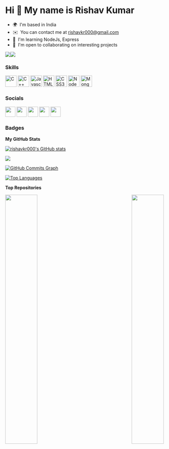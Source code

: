 Hi 👋 My name is Rishav Kumar
=============================

* 🌍  I'm based in India
* ✉️  You can contact me at [rishavkr000@gmail.com](mailto:rishavkr000@gmail.com)
* 🧠  I'm learning NodeJs, Express
* 🤝  I'm open to collaborating on interesting projects

<a href="https://www.twitter.com/rishavkr000" target="_blank" rel="noreferrer"><img
src="https://img.shields.io/twitter/follow/rishavkr000?logo=twitter&style=for-the-badge&color=ef4444&labelColor=831843"
/></a><a href="https://www.github.com/rishavkr000" target="_blank" rel="noreferrer"><img
src="https://img.shields.io/github/followers/rishavkr000?logo=github&style=for-the-badge&color=ef4444&labelColor=831843" /></a>

### Skills

<p align="left">
<a href="https://docs.microsoft.com/en-us/cpp/?view=msvc-170" target="_blank" rel="noreferrer"><img src="https://raw.githubusercontent.com/danielcranney/readme-generator/main/public/icons/skills/c-colored.svg" width="36" height="36" alt="C" /></a>
<a href="https://docs.microsoft.com/en-us/cpp/?view=msvc-170" target="_blank" rel="noreferrer"><img src="https://raw.githubusercontent.com/danielcranney/readme-generator/main/public/icons/skills/cplusplus-colored.svg" width="36" height="36" alt="C++" /></a>
<a href="https://developer.mozilla.org/en-US/docs/Web/JavaScript" target="_blank" rel="noreferrer"><img src="https://raw.githubusercontent.com/danielcranney/readme-generator/main/public/icons/skills/javascript-colored.svg" width="36" height="36" alt="Javascript" /></a>
<a href="https://developer.mozilla.org/en-US/docs/Glossary/HTML5" target="_blank" rel="noreferrer"><img src="https://raw.githubusercontent.com/danielcranney/readme-generator/main/public/icons/skills/html5-colored.svg" width="36" height="36" alt="HTML5" /></a>
<a href="https://www.w3.org/TR/CSS/#css" target="_blank" rel="noreferrer"><img src="https://raw.githubusercontent.com/danielcranney/readme-generator/main/public/icons/skills/css3-colored.svg" width="36" height="36" alt="CSS3" /></a>
<a href="https://nodejs.org/en/" target="_blank" rel="noreferrer"><img src="https://raw.githubusercontent.com/danielcranney/readme-generator/main/public/icons/skills/nodejs-colored.svg" width="36" height="36" alt="NodeJS" /></a>
<a href="https://www.mongodb.com/" target="_blank" rel="noreferrer"><img src="https://raw.githubusercontent.com/danielcranney/readme-generator/main/public/icons/skills/mongodb-colored.svg" width="36" height="36" alt="MongoDB" /></a>
</p>


### Socials

<p align="left"> <a href="https://www.codepen.io/rishavkr000" target="_blank" rel="noreferrer"><img src="https://raw.githubusercontent.com/danielcranney/readme-generator/main/public/icons/socials/codepen.svg" width="32" height="32" /></a> <a href="https://www.github.com/rishavkr000" target="_blank" rel="noreferrer"><img src="https://raw.githubusercontent.com/danielcranney/readme-generator/main/public/icons/socials/github.svg" width="32" height="32" /></a> <a href="http://www.instagram.com/rishavkr000" target="_blank" rel="noreferrer"><img src="https://raw.githubusercontent.com/danielcranney/readme-generator/main/public/icons/socials/instagram.svg" width="32" height="32" /></a> <a href="https://www.linkedin.com/in/rishavkr000" target="_blank" rel="noreferrer"><img src="https://raw.githubusercontent.com/danielcranney/readme-generator/main/public/icons/socials/linkedin.svg" width="32" height="32" /></a> <a href="https://www.twitter.com/rishavkr000" target="_blank" rel="noreferrer"><img src="https://raw.githubusercontent.com/danielcranney/readme-generator/main/public/icons/socials/twitter.svg" width="32" height="32" /></a></p>

### Badges

<b>My GitHub Stats</b>

<a href="http://www.github.com/rishavkr000"><img src="https://github-readme-stats.vercel.app/api?username=rishavkr000&show_icons=true&hide=&count_private=true&title_color=facc15&text_color=10b981&icon_color=ef4444&bg_color=831843&hide_border=true&show_icons=true" alt="rishavkr000's GitHub stats" /></a>

<a href="http://www.github.com/rishavkr000"><img src="https://github-readme-streak-stats.herokuapp.com/?user=rishavkr000&stroke=10b981&background=831843&ring=facc15&fire=facc15&currStreakNum=10b981&currStreakLabel=facc15&sideNums=10b981&sideLabels=10b981&dates=10b981&hide_border=true" /></a>

<a href="http://www.github.com/rishavkr000"><img src="https://activity-graph.herokuapp.com/graph?username=rishavkr000&bg_color=831843&color=10b981&line=ef4444&point=10b981&area_color=831843&area=true&hide_border=true&custom_title=GitHub%20Commits%20Graph" alt="GitHub Commits Graph" /></a>

<a href="https://github.com/rishavkr000" align="left"><img src="https://github-readme-stats.vercel.app/api/top-langs/?username=rishavkr000&langs_count=10&title_color=facc15&text_color=10b981&icon_color=ef4444&bg_color=831843&hide_border=true&locale=en&custom_title=Top%20%Languages" alt="Top Languages" /></a>

<b>Top Repositories</b>

<div width="100%" align="center"><a href="https://github.com/rishavkr000/rishavkr000" align="left"><img align="left" width="45%" src="https://github-readme-stats.vercel.app/api/pin/?username=rishavkr000&repo=rishavkr000&title_color=facc15&text_color=10b981&icon_color=ef4444&bg_color=831843&hide_border=true&locale=en" /></a><a href="https://github.com/rishavkr000/uranium" align="right"><img align="right" width="45%" src="https://github-readme-stats.vercel.app/api/pin/?username=rishavkr000&repo=uranium&title_color=facc15&text_color=10b981&icon_color=ef4444&bg_color=831843&hide_border=true&locale=en" /></a></div><br /><br /><br /><br /><br /><br /><br />
